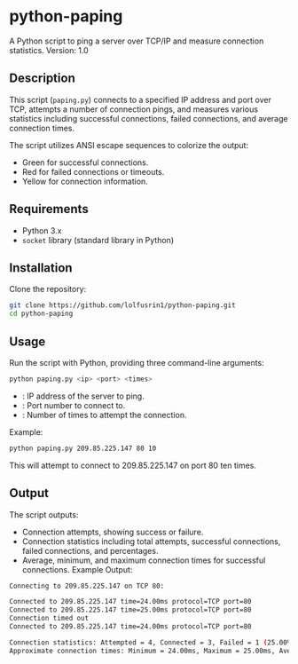 # python-paping

A Python script to ping a server over TCP/IP and measure connection statistics.
Version: 1.0

## Description

This script (`paping.py`) connects to a specified IP address and port over TCP, attempts a number of connection pings, and measures various statistics including successful connections, failed connections, and average connection times.

The script utilizes ANSI escape sequences to colorize the output:
- Green for successful connections.
- Red for failed connections or timeouts.
- Yellow for connection information.

## Requirements

- Python 3.x
- `socket` library (standard library in Python)

## Installation

Clone the repository:

```bash
git clone https://github.com/lolfusrin1/python-paping.git
cd python-paping
```

## Usage
Run the script with Python, providing three command-line arguments:
```bash
python paping.py <ip> <port> <times>
```
- <ip>: IP address of the server to ping.
- <port>: Port number to connect to.
- <times>: Number of times to attempt the connection.

Example:
```bash
python paping.py 209.85.225.147 80 10
```
This will attempt to connect to 209.85.225.147 on port 80 ten times.

## Output
The script outputs:

- Connection attempts, showing success or failure.
- Connection statistics including total attempts, successful connections, failed connections, and percentages.
- Average, minimum, and maximum connection times for successful connections.
Example Output:
```bash
Connecting to 209.85.225.147 on TCP 80:

Connected to 209.85.225.147 time=24.00ms protocol=TCP port=80
Connected to 209.85.225.147 time=25.00ms protocol=TCP port=80
Connection timed out
Connected to 209.85.225.147 time=24.00ms protocol=TCP port=80

Connection statistics: Attempted = 4, Connected = 3, Failed = 1 (25.00%)
Approximate connection times: Minimum = 24.00ms, Maximum = 25.00ms, Average = 24.33ms
```

